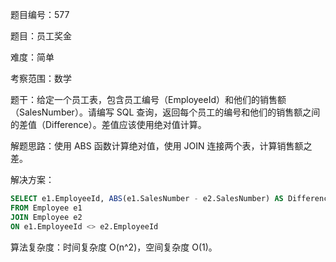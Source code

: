 题目编号：577

题目：员工奖金

难度：简单

考察范围：数学

题干：给定一个员工表，包含员工编号（EmployeeId）和他们的销售额（SalesNumber）。请编写 SQL 查询，返回每个员工的编号和他们的销售额之间的差值（Difference）。差值应该使用绝对值计算。

解题思路：使用 ABS 函数计算绝对值，使用 JOIN 连接两个表，计算销售额之差。

解决方案：

```sql
SELECT e1.EmployeeId, ABS(e1.SalesNumber - e2.SalesNumber) AS Difference
FROM Employee e1
JOIN Employee e2
ON e1.EmployeeId <> e2.EmployeeId
```

算法复杂度：时间复杂度 O(n^2)，空间复杂度 O(1)。